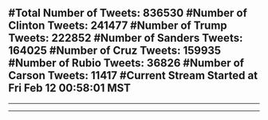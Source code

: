 #Total Number of Tweets: 836530 
#Number of Clinton Tweets: 241477
#Number of Trump Tweets: 222852
#Number of Sanders Tweets: 164025
#Number of Cruz Tweets: 159935
#Number of Rubio Tweets: 36826
#Number of Carson Tweets: 11417
#Current Stream Started at Fri Feb 12 00:58:01 MST
---
---
---
